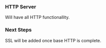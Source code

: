 ### HTTP Server

Will have all HTTP functionallity.

### Next Steps
SSL will be added once base HTTP is complete.
